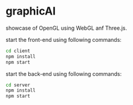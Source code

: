 # graphicAI
showcase of OpenGL using WebGL anf Three.js.

start the front-end using following commands:

``````bash
cd client
npm install
npm start
``````

start the back-end using following commands:

``````bash
cd server
npm install
npm start
``````
